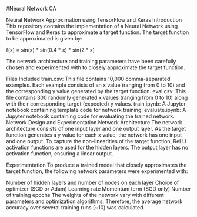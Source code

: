#Neural Network CA

Neural Network Approximation using TensorFlow and Keras
Introduction
This repository contains the implementation of a Neural Network using TensorFlow and Keras to approximate a target function. The target function to be approximated is given by:

f(x) = sin(x) * sin(0.4 * x) * sin(2 * x)

The network architecture and training parameters have been carefully chosen and experimented with to closely approximate the target function.

Files Included
train.csv: This file contains 10,000 comma-separated examples. Each example consists of an x value (ranging from 0 to 10) and the corresponding y value generated by the target function.
eval.csv: This file contains 300 randomly generated x values (ranging from 0 to 10) along with their corresponding target (expected) y values.
train.ipynb: A Jupyter notebook containing template code for network training.
evaluate.ipynb: A Jupyter notebook containing code for evaluating the trained network.
Network Design and Experimentation
Network Architecture
The network architecture consists of one input layer and one output layer. As the target function generates a y value for each x value, the network has one input and one output. To capture the non-linearities of the target function, ReLU activation functions are used for the hidden layers. The output layer has no activation function, ensuring a linear output.

Experimentation
To produce a trained model that closely approximates the target function, the following network parameters were experimented with:

Number of hidden layers and number of nodes on each layer
Choice of optimizer (SGD or Adam)
Learning rate
Momentum term (SGD only)
Number of training epochs
The weights of the network vary with different parameters and optimization algorithms. Therefore, the average network accuracy over several training runs (~10) was calculated.
